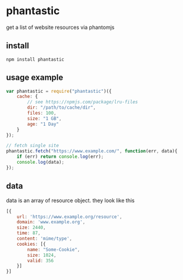 # phantastic

get a list of website resources via phantomjs

## install

```
npm install phantastic
```

## usage example

``` javascript
var phantastic = require("phantastic")({
	cache: {
		// see https://npmjs.com/package/lru-files
		dir: "/path/to/cache/dir",
		files: 100,
		size: "1 GB",
		age: "1 Day"
	}
});

// fetch single site
phantastic.fetch("https://www.example.com/", function(err, data){
	if (err) return console.log(err);
	console.log(data);
});
```

## data 

data is an array of resource object. they look like this

``` javascript
[{
	url: 'https://www.example.org/resource',
	domain: 'www.example.org',
	size: 2440,
	time: 87,
	content: 'mime/type',
	cookies: [{
		name: "Some-Cookie",
		size: 1024,
		valid: 356
	}]
}]
```

